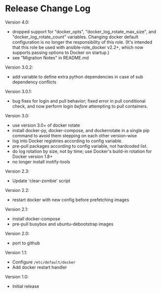 # Release Change Log

Version 4.0:
 - dropped support for "docker_opts", "docker_log_rotate_max_size", and "docker_log_rotate_count"
   variables. Changing docker default configuration is no longer the responsibility of this
   role. (It's intended that this role be used with ansible-role_docker v2.2+, which now
   supports passing options to Docker on startup.)
 - see "Migration Notes" in README.md

Version 3.0.2:
 - add variable to define extra python dependencies in case of sub dependency conflicts

Version 3.0.1:
 - bug fixes for login and pull behavior; fixed error in pull conditional check, and now
   perform login *before* attempting to pull containers.

Version 3.0:
 - use version 3.0+ of docker rotate
 - install docker-py, docker-compose, and dockerrotate in a single pip command to avoid
   them stepping on each other version-wise
 - log into Docker registries according to config variable.
 - pre-pull packages according to config variable, not hardcoded list.
 - do log rotation by size, not by time; use Docker's build-in rotation for Docker version 1.8+
 - no longer install inotify-tools

Version 2.3:
 - Update 'clear-zombie' script

Version 2.2:
 - restart docker with new config before prefetching images

Version 2.1:
 - install docker-compose
 - pre-pull busybox and ubuntu-debootstrap images

Version 2.0:
 - port to github

Version 1.1:
 - Configure `/etc/default/docker`
 - Add docker restart handler

Version 1.0:
 - Initial release
